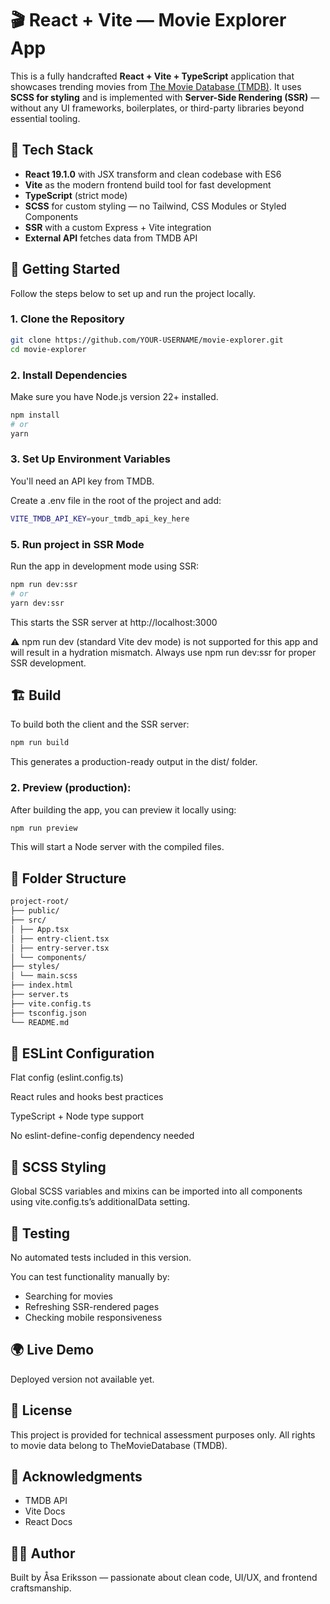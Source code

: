 # 🎬 React + Vite — Movie Explorer App

This is a fully handcrafted **React + Vite + TypeScript** application that showcases trending movies from [The Movie Database (TMDB)](https://www.themoviedb.org/documentation/api). It uses **SCSS for styling** and is implemented with **Server-Side Rendering (SSR)** — without any UI frameworks, boilerplates, or third-party libraries beyond essential tooling.


## 🚀 Tech Stack

- **React 19.1.0** with JSX transform and clean codebase with ES6
- **Vite** as the modern frontend build tool for fast development
- **TypeScript** (strict mode)
- **SCSS** for custom styling — no Tailwind, CSS Modules or Styled Components
- **SSR** with a custom Express + Vite integration
- **External API** fetches data from TMDB API


## 🚀 Getting Started

Follow the steps below to set up and run the project locally.


### 1. Clone the Repository

```bash
git clone https://github.com/YOUR-USERNAME/movie-explorer.git
cd movie-explorer
```


### 2. Install Dependencies

Make sure you have Node.js version 22+ installed.

```bash
npm install
# or
yarn
```


### 3. Set Up Environment Variables

You'll need an API key from TMDB.

Create a .env file in the root of the project and add:

```bash
VITE_TMDB_API_KEY=your_tmdb_api_key_here
```


### 5. Run project in SSR Mode

Run the app in development mode using SSR:

```bash
npm run dev:ssr
# or
yarn dev:ssr
```

This starts the SSR server at http://localhost:3000

⚠️ npm run dev (standard Vite dev mode) is not supported for this app and will result in a hydration mismatch. Always use npm run dev:ssr for proper SSR development.


## 🏗 Build

To build both the client and the SSR server:

```bash
npm run build
```

This generates a production-ready output in the dist/ folder.


### 2. Preview (production):

After building the app, you can preview it locally using:

```bash
npm run preview
```

This will start a Node server with the compiled files.


## 📁 Folder Structure

```bash
project-root/
├── public/   
├── src/
│ ├── App.tsx
│ ├── entry-client.tsx
│ ├── entry-server.tsx
│ └── components/
├── styles/
│ └── main.scss
├── index.html
├── server.ts
├── vite.config.ts
├── tsconfig.json
└── README.md
```


## 🧱 ESLint Configuration

Flat config (eslint.config.ts)

React rules and hooks best practices

TypeScript + Node type support

No eslint-define-config dependency needed


## 🧼 SCSS Styling

Global SCSS variables and mixins can be imported into all components using vite.config.ts’s additionalData setting.


## 🧪 Testing

No automated tests included in this version.

You can test functionality manually by:

* Searching for movies
* Refreshing SSR-rendered pages
* Checking mobile responsiveness


## 🌍 Live Demo
Deployed version not available yet.


## 📄 License
This project is provided for technical assessment purposes only. All rights to movie data belong to TheMovieDatabase (TMDB).


## 🙌 Acknowledgments

* TMDB API
* Vite Docs
* React Docs


## 🙋‍♀️ Author

Built by Åsa Eriksson — passionate about clean code, UI/UX, and frontend craftsmanship.
